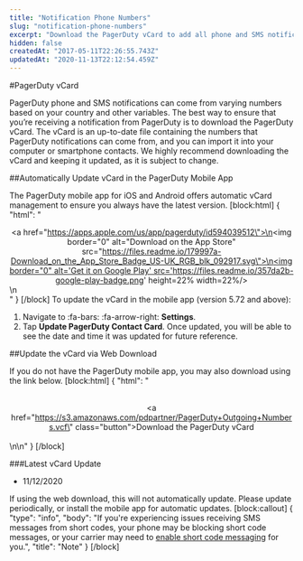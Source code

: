 ```yaml
---
title: "Notification Phone Numbers"
slug: "notification-phone-numbers"
excerpt: "Download the PagerDuty vCard to add all phone and SMS notification numbers to your contacts"
hidden: false
createdAt: "2017-05-11T22:26:55.743Z"
updatedAt: "2020-11-13T22:12:54.459Z"
---
```

#PagerDuty vCard

PagerDuty phone and SMS notifications can come from varying numbers based on your country and other variables. The best way to ensure that you’re receiving a notification from PagerDuty is to download the PagerDuty vCard. The vCard is an up-to-date file containing the numbers that PagerDuty notifications can come from, and you can import it into your computer or smartphone contacts. We highly recommend downloading the vCard and keeping it updated, as it is subject to change. 

##Automatically Update vCard in the PagerDuty Mobile App

The PagerDuty mobile app for iOS and Android offers automatic vCard management to ensure you always have the latest version. 
[block:html]
{
  "html": "<div><center><a href=\"https://apps.apple.com/us/app/pagerduty/id594039512\">\n<img border=\"0\" alt=\"Download on the App Store\" src=\"https://files.readme.io/179997a-Download_on_the_App_Store_Badge_US-UK_RGB_blk_092917.svg\">\n</a><a href='https://play.google.com/store/apps/details?id=com.pagerduty.android&hl=en_US&pcampaignid=MKT-Other-global-all-co-prtnr-py-PartBadge-Mar2515-1'><img border=\"0\" alt='Get it on Google Play' src='https://files.readme.io/357da2b-google-play-badge.png' height=22% width=22%/></a></center>\n</div>"
}
[/block]
To update the vCard in the mobile app (version 5.72 and above):

1. Navigate to :fa-bars: :fa-arrow-right: **Settings**.
2. Tap **Update PagerDuty Contact Card**. Once updated, you will be able to see the date and time it was updated for future reference.

##Update the vCard via Web Download

If you do not have the PagerDuty mobile app, you may also download using the link below.
[block:html]
{
  "html": "<div><center><br><a href=\"https://s3.amazonaws.com/pdpartner/PagerDuty+Outgoing+Numbers.vcf\" class=\"button\">Download the PagerDuty vCard</a><br><br></center></div>\n\n<style>.button {\n  background-color: #25c151;\n  border: none;\n  color: white;\n  padding: 15px 25px;\n  text-align: center;\n  font-size: 16px;\n  cursor: pointer;\n}\n.button {border-radius: 12px;}\n.button {\n  box-shadow: 0 8px 16px 0 rgba(0,0,0,0.2), 0 6px 20px 0 rgba(0,0,0,0.19);\n}\n</style>"
}
[/block]

###Latest vCard Update

- 11/12/2020

If using the web download, this will not automatically update. Please update periodically, or install the mobile app for automatic updates.
[block:callout]
{
  "type": "info",
  "body": "If you're experiencing issues receiving SMS messages from short codes, your phone may be blocking short code messages, or your carrier may need to [enable short code messaging](/docs/notification-troubleshooting#section-sms-restriction-on-short-code-messaging) for you.",
  "title": "Note"
}
[/block]